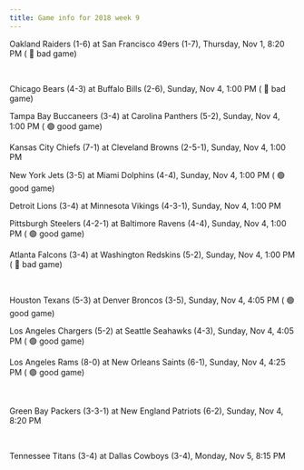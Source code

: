 ```yaml
---
title: Game info for 2018 week 9
---
```

Oakland Raiders (1-6) at San Francisco 49ers (1-7), Thursday, Nov 1, 8:20 PM (	:red_circle: bad game)


<br/>

Chicago Bears (4-3) at Buffalo Bills (2-6), Sunday, Nov 4, 1:00 PM (	:red_circle: bad game)

Tampa Bay Buccaneers (3-4) at Carolina Panthers (5-2), Sunday, Nov 4, 1:00 PM (	:green_circle: good game)

Kansas City Chiefs (7-1) at Cleveland Browns (2-5-1), Sunday, Nov 4, 1:00 PM

New York Jets (3-5) at Miami Dolphins (4-4), Sunday, Nov 4, 1:00 PM (	:green_circle: good game)

Detroit Lions (3-4) at Minnesota Vikings (4-3-1), Sunday, Nov 4, 1:00 PM

Pittsburgh Steelers (4-2-1) at Baltimore Ravens (4-4), Sunday, Nov 4, 1:00 PM (	:green_circle: good game)

Atlanta Falcons (3-4) at Washington Redskins (5-2), Sunday, Nov 4, 1:00 PM (	:red_circle: bad game)


<br/>

Houston Texans (5-3) at Denver Broncos (3-5), Sunday, Nov 4, 4:05 PM (	:green_circle: good game)

Los Angeles Chargers (5-2) at Seattle Seahawks (4-3), Sunday, Nov 4, 4:05 PM (	:green_circle: good game)

Los Angeles Rams (8-0) at New Orleans Saints (6-1), Sunday, Nov 4, 4:25 PM (	:green_circle: good game)


<br/>

Green Bay Packers (3-3-1) at New England Patriots (6-2), Sunday, Nov 4, 8:20 PM


<br/>

Tennessee Titans (3-4) at Dallas Cowboys (3-4), Monday, Nov 5, 8:15 PM

